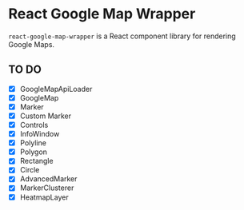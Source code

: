 # React Google Map Wrapper

`react-google-map-wrapper` is a React component library for rendering Google Maps.

## TO DO

- [x] GoogleMapApiLoader
- [x] GoogleMap
- [x] Marker
- [x] Custom Marker
- [x] Controls
- [x] InfoWindow
- [x] Polyline
- [x] Polygon
- [x] Rectangle
- [x] Circle
- [x] AdvancedMarker
- [x] MarkerClusterer
- [x] HeatmapLayer
